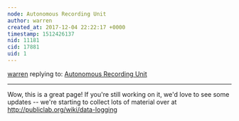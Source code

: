 ```yaml
---
node: Autonomous Recording Unit
author: warren
created_at: 2017-12-04 22:22:17 +0000
timestamp: 1512426137
nid: 11181
cid: 17881
uid: 1
---
```




[warren](../profile/warren) replying to: [Autonomous Recording Unit](../wiki/autonomous-recording-unit)

----
Wow, this is a great page! If you're still working on it, we'd love to see some updates -- we're starting to collect lots of material over at http://publiclab.org/wiki/data-logging